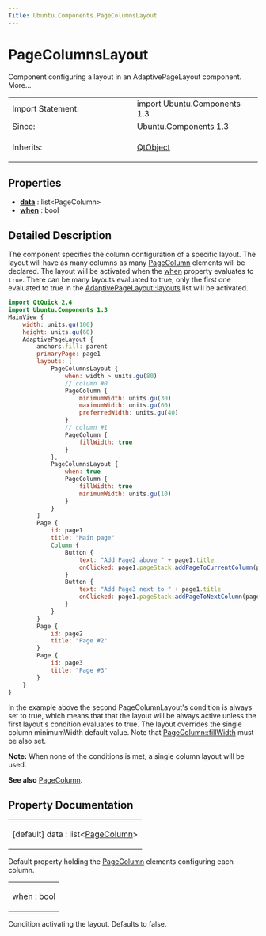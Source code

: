 ```yaml
---
Title: Ubuntu.Components.PageColumnsLayout
---
```

        
PageColumnsLayout
=================

<span class="subtitle"></span>
Component configuring a layout in an AdaptivePageLayout component. More...

<table>
<colgroup>
<col width="50%" />
<col width="50%" />
</colgroup>
<tbody>
<tr class="odd">
<td>Import Statement:</td>
<td>import Ubuntu.Components 1.3</td>
</tr>
<tr class="even">
<td>Since:</td>
<td>Ubuntu.Components 1.3</td>
</tr>
<tr class="odd">
<td>Inherits:</td>
<td><p><a href="QtQml.QtObject.md">QtObject</a></p></td>
</tr>
</tbody>
</table>

<span id="properties"></span>
Properties
----------

-   ****[data](#data-prop)**** : list&lt;PageColumn&gt;
-   ****[when](#when-prop)**** : bool

<span id="details"></span>
Detailed Description
--------------------

The component specifies the column configuration of a specific layout. The layout will have as many columns as many [PageColumn](../Ubuntu.Components.PageColumn.md) elements will be declared. The layout will be activated when the [when](#when-prop) property evaluates to `true`. There can be many layouts evaluated to true, only the first one evaluated to true in the [AdaptivePageLayout::layouts](../Ubuntu.Components.AdaptivePageLayout.md#layouts-prop) list will be activated.

``` qml
import QtQuick 2.4
import Ubuntu.Components 1.3
MainView {
    width: units.gu(100)
    height: units.gu(60)
    AdaptivePageLayout {
        anchors.fill: parent
        primaryPage: page1
        layouts: [
            PageColumnsLayout {
                when: width > units.gu(80)
                // column #0
                PageColumn {
                    minimumWidth: units.gu(30)
                    maximumWidth: units.gu(60)
                    preferredWidth: units.gu(40)
                }
                // column #1
                PageColumn {
                    fillWidth: true
                }
            },
            PageColumnsLayout {
                when: true
                PageColumn {
                    fillWidth: true
                    minimumWidth: units.gu(10)
                }
            }
        ]
        Page {
            id: page1
            title: "Main page"
            Column {
                Button {
                    text: "Add Page2 above " + page1.title
                    onClicked: page1.pageStack.addPageToCurrentColumn(page1, page2)
                }
                Button {
                    text: "Add Page3 next to " + page1.title
                    onClicked: page1.pageStack.addPageToNextColumn(page1, page3)
                }
            }
        }
        Page {
            id: page2
            title: "Page #2"
        }
        Page {
            id: page3
            title: "Page #3"
        }
    }
}
```

In the example above the second PageColumnLayout's condition is always set to true, which means that that the layout will be always active unless the first layout's condition evaluates to true. The layout overrides the single column minimumWidth default value. Note that [PageColumn::fillWidth](../Ubuntu.Components.PageColumn.md#fillWidth-prop) must be also set.

**Note:** When none of the conditions is met, a single column layout will be used.

**See also** [PageColumn](../Ubuntu.Components.PageColumn.md).

Property Documentation
----------------------

<table>
<colgroup>
<col width="100%" />
</colgroup>
<tbody>
<tr class="odd">
<td><p><span id="data-prop"></span><span class="qmldefault">[default] </span><span class="name">data</span> : <span class="type">list</span>&lt;<span class="type"><a href="Ubuntu.Components.PageColumn.md">PageColumn</a></span>&gt;</p></td>
</tr>
</tbody>
</table>

Default property holding the [PageColumn](../Ubuntu.Components.PageColumn.md) elements configuring each column.

<table>
<colgroup>
<col width="100%" />
</colgroup>
<tbody>
<tr class="odd">
<td><p><span id="when-prop"></span><span class="name">when</span> : <span class="type">bool</span></p></td>
</tr>
</tbody>
</table>

Condition activating the layout. Defaults to false.

